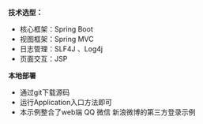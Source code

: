 
**技术选型：** 
- 核心框架：Spring Boot 
- 视图框架：Spring MVC 
- 日志管理：SLF4J 、Log4j
- 页面交互：JSP

**本地部署**
- 通过git下载源码
- 运行Application入口方法即可
- 本示例整合了web端  QQ 微信   新浪微博的第三方登录示例